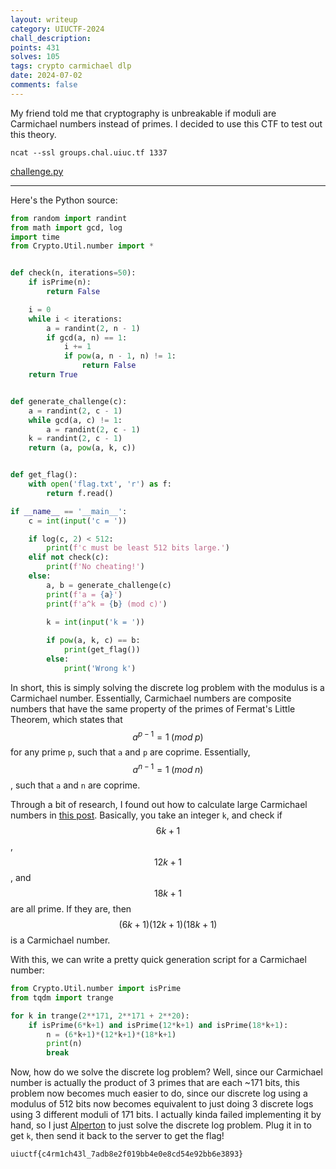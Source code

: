 ```yaml
---
layout: writeup
category: UIUCTF-2024
chall_description:
points: 431
solves: 105
tags: crypto carmichael dlp
date: 2024-07-02
comments: false
---
```


<script
  src="https://cdn.mathjax.org/mathjax/latest/MathJax.js?config=TeX-AMS-MML_HTMLorMML"
  type="text/javascript">
</script>

My friend told me that cryptography is unbreakable if moduli are Carmichael numbers instead of primes. I decided to use this CTF to test out this theory.

`ncat --ssl groups.chal.uiuc.tf 1337`

[challenge.py](https://github.com/Nightxade/ctf-writeups/tree/master/assets/CTFs/UIUCTF-2024/groups-challenge.py)  

---

Here's the Python source:  

```py
from random import randint
from math import gcd, log
import time
from Crypto.Util.number import *


def check(n, iterations=50):
    if isPrime(n):
        return False

    i = 0
    while i < iterations:
        a = randint(2, n - 1)
        if gcd(a, n) == 1:
            i += 1
            if pow(a, n - 1, n) != 1:
                return False
    return True


def generate_challenge(c):
    a = randint(2, c - 1)
    while gcd(a, c) != 1:
        a = randint(2, c - 1)
    k = randint(2, c - 1)
    return (a, pow(a, k, c))


def get_flag():
    with open('flag.txt', 'r') as f:
        return f.read()

if __name__ == '__main__':
    c = int(input('c = '))

    if log(c, 2) < 512:
        print(f'c must be least 512 bits large.')
    elif not check(c):
        print(f'No cheating!')
    else:
        a, b = generate_challenge(c)
        print(f'a = {a}')
        print(f'a^k = {b} (mod c)')
        
        k = int(input('k = '))

        if pow(a, k, c) == b:
            print(get_flag())
        else:
            print('Wrong k')
```

In short, this is simply solving the discrete log problem with the modulus is a Carmichael number. Essentially, Carmichael numbers are composite numbers that have the same property of the primes of Fermat's Little Theorem, which states that $$a^{p-1}=1\;(mod \;p)$$ for any prime `p`, such that `a` and `p` are coprime. Essentially, $$a^{n-1}=1\;(mod\;n)$$, such that `a` and `n` are coprime.  

Through a bit of research, I found out how to calculate large Carmichael numbers in [this post](https://math.stackexchange.com/questions/3029794/large-carmichael-number). Basically, you take an integer `k`, and check if $$6k+1$$, $$12k+1$$, and $$18k+1$$ are all prime. If they are, then $$(6k+1)(12k+1)(18k+1)$$ is a Carmichael number.  

With this, we can write a pretty quick generation script for a Carmichael number:  

```py
from Crypto.Util.number import isPrime
from tqdm import trange

for k in trange(2**171, 2**171 + 2**20):
    if isPrime(6*k+1) and isPrime(12*k+1) and isPrime(18*k+1):
        n = (6*k+1)*(12*k+1)*(18*k+1)
        print(n)
        break
```

Now, how do we solve the discrete log problem? Well, since our Carmichael number is actually the product of 3 primes that are each ~171 bits, this problem now becomes much easier to do, since our discrete log using a modulus of 512 bits now becomes equivalent to just doing 3 discrete logs using 3 different moduli of 171 bits. I actually kinda failed implementing it by hand, so I just [Alperton](https://www.alpertron.com.ar/DILOG.HTM) to just solve the discrete log problem. Plug it in to get `k`, then send it back to the server to get the flag!  

    uiuctf{c4rm1ch43l_7adb8e2f019bb4e0e8cd54e92bb6e3893}
